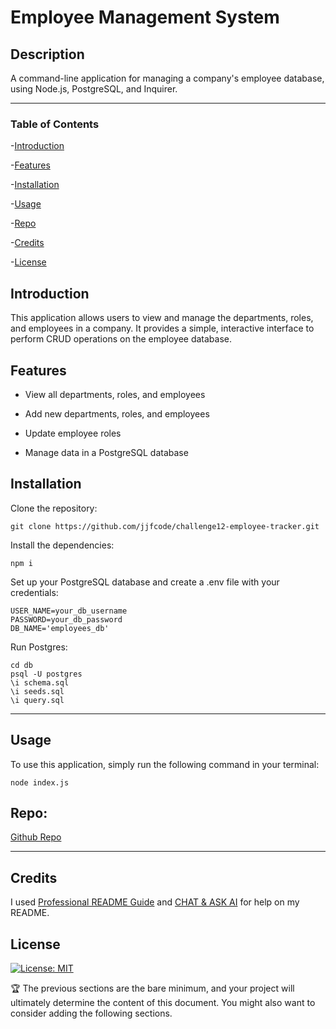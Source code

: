 # Employee Management System

## Description

A command-line application for managing a company's employee database, using Node.js, PostgreSQL, and Inquirer.

 --- 

### Table of Contents

-[Introduction](#introduction)

-[Features](#features)

-[Installation](#installation)

-[Usage](#usage)

-[Repo](#repo)

-[Credits](#credits)

-[License](#license)

## Introduction

This application allows users to view and manage the departments, roles, and employees in a company. It provides a simple, interactive interface to perform CRUD operations on the employee database.

## Features


- View all departments, roles, and employees

- Add new departments, roles, and employees

- Update employee roles

- Manage data in a PostgreSQL database

 
## Installation

Clone the repository:

```
git clone https://github.com/jjfcode/challenge12-employee-tracker.git
```
Install the dependencies:
```
npm i
```
Set up your PostgreSQL database and create a .env file with your credentials:

```
USER_NAME=your_db_username
PASSWORD=your_db_password
DB_NAME='employees_db'
````
Run Postgres:

```
cd db
psql -U postgres
\i schema.sql
\i seeds.sql
\i query.sql
```

 --- 

## Usage

To use this application, simply run the following command in your terminal:


```
node index.js
```

## **Repo:**

[Github Repo](https://github.com/jjfcode/challenge12-employee-tracker)

---

## Credits

I used [Professional README Guide](https://coding-boot-camp.github.io/full-stack/github/professional-readme-guide) and [CHAT & ASK AI](https://askaichat.app/) for help on my README.
 
## License

[![License: MIT](https://img.shields.io/badge/License-MIT-yellow.svg)](https://opensource.org/licenses/MIT)

🏆 The previous sections are the bare minimum, and your project will ultimately determine the content of this document. You might also want to consider adding the following sections.
